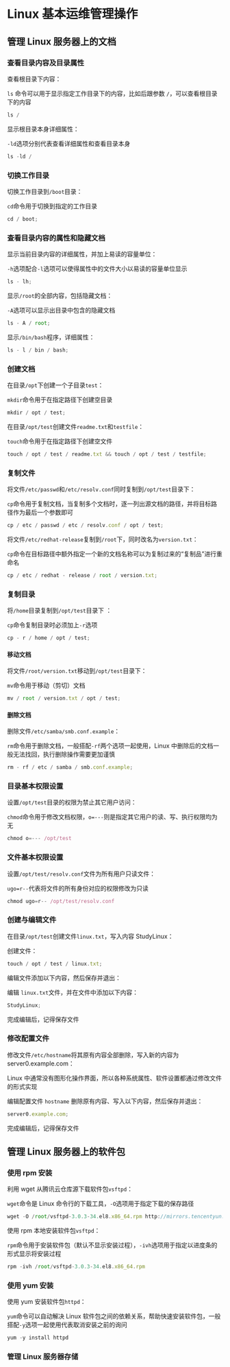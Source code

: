 # Linux 基本运维管理操作

## 管理 Linux 服务器上的文档

### 查看目录内容及目录属性

查看根目录下内容：

`ls` 命令可以用于显示指定工作目录下的内容，比如后跟参数 `/`，可以查看根目录下的内容

```javascript
ls /
```

显示根目录本身详细属性：

`-ld`选项分别代表查看详细属性和查看目录本身

```javascript
ls -ld /
```

### 切换工作目录

切换工作目录到`/boot`目录：

`cd`命令用于切换到指定的工作目录

```javascript
cd / boot;
```

### 查看目录内容的属性和隐藏文档

显示当前目录内容的详细属性，并加上易读的容量单位：

`-h`选项配合`-l`选项可以使得属性中的文件大小以易读的容量单位显示

```javascript
ls - lh;
```

显示`/root`的全部内容，包括隐藏文档：

`-A`选项可以显示出目录中包含的隐藏文档

```javascript
ls - A / root;
```

显示`/bin/bash`程序，详细属性：

```javascript
ls - l / bin / bash;
```

### 创建文档

在目录`/opt`下创建一个子目录`test`：

`mkdir`命令用于在指定路径下创建空目录

```javascript
mkdir / opt / test;
```

在目录`/opt/test`创建文件`readme.txt`和`testfile`：

`touch`命令用于在指定路径下创建空文件

```javascript
touch / opt / test / readme.txt && touch / opt / test / testfile;
```

### 复制文件

将文件`/etc/passwd`和`/etc/resolv.conf`同时复制到`/opt/test`目录下：

`cp`命令用于复制文档，当复制多个文档时，逐一列出源文档的路径，并将目标路径作为最后一个参数即可

```javascript
cp / etc / passwd / etc / resolv.conf / opt / test;
```

将文件`/etc/redhat-release`复制到`/root`下，同时改名为`version.txt`：

`cp`命令在目标路径中额外指定一个新的文档名称可以为复制过来的“复制品”进行重命名

```javascript
cp / etc / redhat - release / root / version.txt;
```

### 复制目录

将`/home`目录复制到`/opt/test`目录下 ：

`cp`命令复制目录时必须加上`-r`选项

```javascript
cp - r / home / opt / test;
```

#### 移动文档

将文件`/root/version.txt`移动到`/opt/test`目录下：

`mv`命令用于移动（剪切）文档

```javascript
mv / root / version.txt / opt / test;
```

#### 删除文档

删除文件`/etc/samba/smb.conf.example`：

`rm`命令用于删除文档，一般搭配`-rf`两个选项一起使用，Linux 中删除后的文档一般无法找回，执行删除操作需要更加谨慎

```javascript
rm - rf / etc / samba / smb.conf.example;
```

### 目录基本权限设置

设置`/opt/test`目录的权限为禁止其它用户访问：

`chmod`命令用于修改文档权限，`o=---`则是指定其它用户的读、写、执行权限均为无

```javascript
chmod o=--- /opt/test
```

### 文件基本权限设置

设置`/opt/test/resolv.conf`文件为所有用户只读文件：

`ugo=r--`代表将文件的所有身份对应的权限修改为只读

```javascript
chmod ugo=r-- /opt/test/resolv.conf
```

### 创建与编辑文件

在目录`/opt/test`创建文件`linux.txt`，写入内容 StudyLinux：

创建文件：

```javascript
touch / opt / test / linux.txt;
```

编辑文件添加以下内容，然后保存并退出：

编辑 `linux.txt`文件，并在文件中添加以下内容：

```javascript
StudyLinux;
```

完成编辑后，记得保存文件

### 修改配置文件

修改文件`/etc/hostname`将其原有内容全部删除，写入新的内容为 server0.example.com：

Linux 中通常没有图形化操作界面，所以各种系统属性、软件设置都通过修改文件的形式实现

编辑配置文件 `hostname` 删除原有内容、写入以下内容，然后保存并退出：

```javascript
server0.example.com;
```

完成编辑后，记得保存文件

## 管理 Linux 服务器上的软件包

### 使用 rpm 安装

利用 wget 从腾讯云仓库源下载软件包`vsftpd`：

`wget`命令是 Linux 命令行的下载工具，`-O`选项用于指定下载的保存路径

```javascript
wget -O /root/vsftpd-3.0.3-34.el8.x86_64.rpm http://mirrors.tencentyun.com/centos/8/AppStream/x86_64/os/Packages/vsftpd-3.0.3-34.el8.x86_64.rpm
```

使用 rpm 本地安装软件包`vsftpd`：

`rpm`命令用于安装软件包（默认不显示安装过程），`-ivh`选项用于指定以进度条的形式显示将安装过程

```javascript
rpm -ivh /root/vsftpd-3.0.3-34.el8.x86_64.rpm
```

### 使用 yum 安装

使用 yum 安装软件包`httpd`：

`yum`命令可以自动解决 Linux 软件包之间的依赖关系，帮助快速安装软件包，一般搭配`-y`选项一起使用代表取消安装之前的询问

```javascript
yum -y install httpd
```

### 管理 Linux 服务器存储
